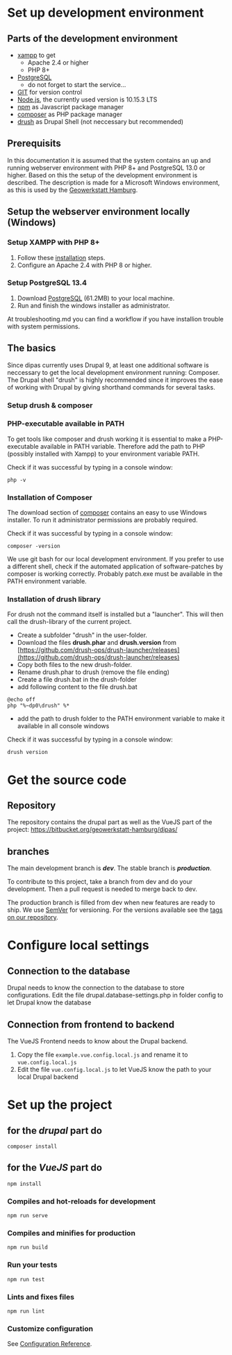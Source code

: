 # Set up development environment

## Parts of the development environment
- [xampp](https://www.apachefriends.org/index.html) to get
    - Apache 2.4 or higher
    - PHP 8+
- [PostgreSQL](https://www.postgresql.org/)
    - do not forget to start the service...
- [GIT](https://git-scm.com/) for version control
- [Node.js](http://nodejs.org/), the currently used version is 10.15.3 LTS
- [npm](https://www.npmjs.com/) as Javascript package manager
- [composer](https://getcomposer.org/) as PHP package manager
- [drush](https://github.com/drush-ops/drush-launcher/releases) as Drupal Shell (not neccessary but recommended)



## Prerequisits

In this documentation it is assumed that the system contains an up and running webserver environment with PHP 8+ and PostgreSQL 13.0 or higher.
Based on this the setup of the development environment is described.
The description is made for a Microsoft Windows environment, as this is used by the [Geowerkstatt Hamburg](https://www.hamburg.de/geowerkstatt/).

## Setup the webserver environment locally (Windows)
### Setup XAMPP with PHP 8+

1. Follow these [installation](https://pureinfotech.com/install-xampp-windows-10/#install_xampp_windows10) steps.
2. Configure an Apache 2.4 with PHP 8 or higher.


### Setup PostgreSQL 13.4

1. Download [PostgreSQL](https://www.enterprisedb.com/downloads/postgres-postgresql-downloads) (61.2MB) to your local machine.
2. Run and finish the windows installer as administrator.

At troubleshooting.md you can find a workflow if you have installion trouble with system permissions.


## The basics
Since dipas currently uses Drupal 9, at least one additional software is neccessary to get the local development environment running: Composer.
The Drupal shell "drush" is highly recommended since it improves the ease of working with Drupal by giving shorthand commands for several tasks.

### Setup drush & composer

### PHP-executable available in PATH
To get tools like composer and drush working it is essential to make a PHP-executable available in PATH variable.
Therefore add the path to PHP (possibly installed with Xampp) to your environment variable PATH.

Check if it was successful by typing in a console window:
```
php -v
```


### Installation of Composer
The download section of [composer](https://getcomposer.org/) contains an easy to use Windows installer.
To run it administrator permissions are probably required.

Check if it was successful by typing in a console window:
```
composer -version
```

We use git bash for our local development environment.
If you prefer to use a different shell, check if the automated application of software-patches by composer is working correctly.
Probably patch.exe must be available in the PATH environment variable.

### Installation of drush library

For drush not the command itself is installed but a "launcher". This will then call the drush-library of the current project.

- Create a subfolder "drush" in the user-folder.
- Download the files **drush.phar** and **drush.version** from [https://github.com/drush-ops/drush-launcher/releases](https://github.com/drush-ops/drush-launcher/releases)
- Copy both files to the new drush-folder.
- Rename drush.phar to drush (remove the file ending)
- Create a file drush.bat in the drush-folder
- add following content to the file drush.bat
```
@echo off
php "%~dp0\drush" %*
```
- add the path to drush folder to the PATH environment variable to make it available in all console windows

Check if it was successful by typing in a console window:
```
drush version
```

# Get the source code

## Repository
The repository contains the drupal part as well as the VueJS part of the project: https://bitbucket.org/geowerkstatt-hamburg/dipas/


## branches
The main development branch is ***dev***.
The stable branch is ***production***.

To contribute to this project, take a branch from dev and do your development. Then a pull request is needed to merge back to dev.

The production branch is filled from dev when new features are ready to ship.
We use [SemVer](http://semver.org/) for versioning. For the versions available see the [tags on our repository](https://bitbucket.org/geowerkstatt-hamburg/dipas/commits).


# Configure local settings

## Connection to the database
Drupal needs to know the connection to the database to store configurations.
Edit the file drupal.database-settings.php in folder config to let Drupal know the database

## Connection from frontend to backend
The VueJS Frontend needs to know about the Drupal backend.

1. Copy the file `example.vue.config.local.js` and rename it to `vue.config.local.js`
2. Edit the file `vue.config.local.js` to let VueJS know the path to your local Drupal backend


# Set up the project

## for the ***drupal*** part do
```
composer install
```


## for the ***VueJS*** part do
```
npm install
```

### Compiles and hot-reloads for development
```
npm run serve
```

### Compiles and minifies for production
```
npm run build
```

### Run your tests
```
npm run test
```

### Lints and fixes files
```
npm run lint
```

### Customize configuration
See [Configuration Reference](https://cli.vuejs.org/config/).


